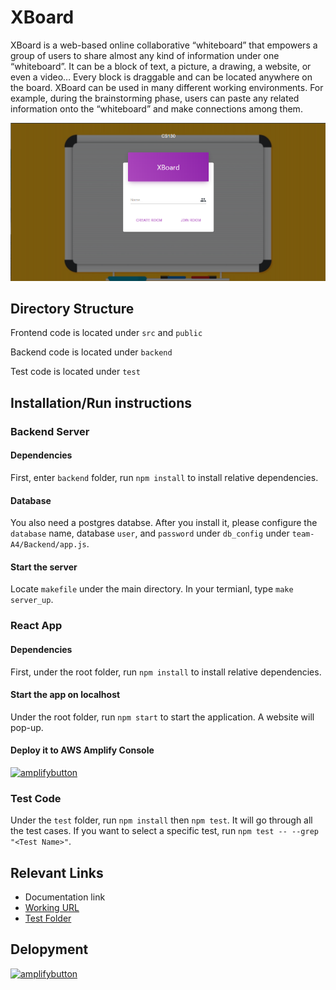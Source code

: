 # XBoard
XBoard is a web-based online collaborative “whiteboard” that empowers a group of users to share almost any kind of information under one “whiteboard”. It can be a block of text, a picture, a drawing, a website, or even a video… Every block is draggable and can be located anywhere on the board. XBoard can be used in many different working environments. For example, during the brainstorming phase, users can paste any related information onto the “whiteboard” and make connections among them.


![screenshot](public/FrontPage.png)

## Directory Structure
Frontend code is located under `src` and `public` 

Backend code is located under `backend` 

Test code is located under `test`


## Installation/Run instructions
### Backend Server

#### Dependencies
First, enter `backend` folder, run `npm install` to install relative dependencies. 

#### Database
You also need a postgres databse. After you install it, please configure the `database` name, database `user`, and `password` under `db_config` under `team-A4/Backend/app.js`. 

#### Start the server
Locate `makefile` under the main directory. In your termianl, type `make server_up`. 

### React App
#### Dependencies
First, under the root folder, run `npm install` to install relative dependencies. 

#### Start the app on localhost
Under the root folder, run `npm start` to start the application. A website will pop-up. 


#### Deploy it to AWS Amplify Console
[![amplifybutton](https://oneclick.amplifyapp.com/button.svg)](https://console.aws.amazon.com/amplify/home#/deploy?repo=https://github.com/CS130-W20/team-A4)

### Test Code
Under the `test` folder, run `npm install` then `npm test`. It will go through all the test cases. If you want to select a specific test, run `npm test -- --grep "<Test Name>"`. 

## Relevant Links 
- Documentation link
- [Working URL](https://master.d113oqii0ijw7a.amplifyapp.com/)
- [Test Folder](https://github.com/CS130-W20/team-A4/tree/master/test)





## Delopyment 
[![amplifybutton](https://oneclick.amplifyapp.com/button.svg)](https://console.aws.amazon.com/amplify/home#/deploy?repo=https://github.com/CS130-W20/team-A4)



